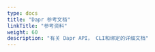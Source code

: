 ```yaml
---
type: docs
title: "Dapr 参考文档"
linkTitle: "参考资料"
weight: 60
description: "有关 Dapr API， CLI和绑定的详细文档"
---
```


